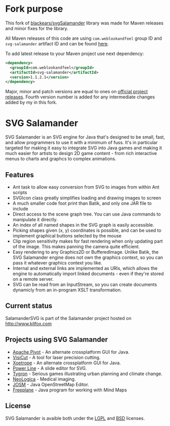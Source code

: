 Fork purpose
==============
This fork of [blackears/svgSalamander](https://github.com/blackears/svgSalamander) library was made for Maven releases and minor fixes for the library.

All Maven releases of this code are using `com.weblookandfeel` group ID and `svg-salamander` artifact ID and can be found [here](https://search.maven.org/search?q=g:com.weblookandfeel%20AND%20a:svg-salamander&core=gav).

To add latest release to your Maven project use next dependency:
```xml
<dependency>
  <groupId>com.weblookandfeel</groupId>
  <artifactId>svg-salamander</artifactId>
  <version>1.1.2.1</version>
</dependency>
```

Major, minor and patch versions are equal to ones on [official project releases](https://github.com/blackears/svgSalamander/releases). Fourth version number is added for any intermediate changes added by my in this fork.


SVG Salamander
==============
SVG Salamander is an SVG engine for Java that's designed to be small, fast, and allow programmers to use it with a minimum of fuss. It's in particular targeted for making it easy to integrate SVG into Java games and making it much easier for artists to design 2D game content - from rich interactive menus to charts and graphcs to complex animations.

Features
--------
* Ant task to allow easy conversion from SVG to images from within Ant scripts
* SVGIcon class greatly simplifies loading and drawing images to screen
* A much smaller code foot print than Batik, and only one JAR file to include
* Direct access to the scene graph tree. You can use Java commands to manipulate it directly.
* An index of all named shapes in the SVG graph is easily accessible.
* Picking shapes given (x, y) coordinates is possible, and can be used to implement graphical buttons selected by the mouse
* Clip region sensitivity makes for fast rendering when only updating part of the image. This makes panning the camera quite efficient.
* Easy rendering to any Graphics2D or BufferedImage. Unlike Batik, the SVG Salamander engine does not own the graphics context, so you can pass it whatever graphics context you like.
* Internal and external links are implemented as URIs, which allows the engine to automatically import linked documents - even if they're stored on a remote server.
* SVG can be read from an InputStream, so you can create documents dynamicly from an in-program XSLT transformation.

Current status
--------------
SalamanderSVG is part of the Salamander project hosted on http://www.kitfox.com

Projects using SVG Salamander
-----------------------------
* [Apache Pivot](http://pivot.apache.org/) - An alternate crossplatform GUI for Java.
* [VisiCut](http://visicut.org/) - A tool for laser precision cutting.
* [Xoetrope](http://www.xoetrope.com/) - An alternate crossplatform GUI for Java.
* [Power Line](http://suchanek.name/programs/powerline/index.html) - A slide editor for SVG.
* [Tygron](http://www.tygron.com/) - Serious games illustrating urban planning and climate change.
* [NeoLogica](http://www.neologica.it/eng/Home.php) - Medical imaging.
* [JOSM](https://josm.openstreetmap.de/) - Java OpenStreetMap Editor.
* [Freeplane](http://freeplane.org) - Java program for working with Mind Maps

License
-------
SVG Salamander is avaible both under the [LGPL](https://svgsalamander.java.net/license/license-lgpl.txt) and [BSD](https://svgsalamander.java.net/license/license-bsd.txt) licenses.
